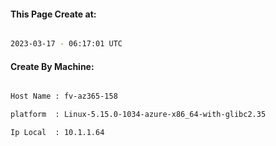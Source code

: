 
   
#### This Page Create at:

```bash

2023-03-17 - 06:17:01 UTC

```

#### Create By Machine:

```bash

Host Name : fv-az365-158

platform  : Linux-5.15.0-1034-azure-x86_64-with-glibc2.35

Ip Local  : 10.1.1.64

```

